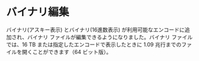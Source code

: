 # バイナリ編集

バイナリ(アスキー表示) とバイナリ(16進数表示) が利用可能なエンコードに追加され、バイナリ ファイルが編集できるようになりました。バイナリ ファイルでは、16 TB または指定したエンコードで表示したときに 1.09 兆行までのファイルを開くことができます（64 ビット版）。
